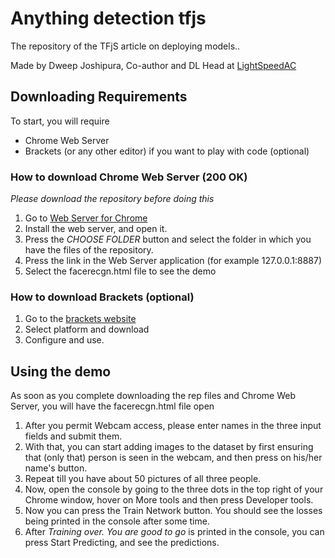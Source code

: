 # Anything detection tfjs #
The repository of the TFjS article on deploying models..
 
Made by Dweep Joshipura, Co-author and DL Head at [LightSpeedAC](https://lightspeedac.blogspot.com)

## Downloading Requirements ##
To start, you will require 
- Chrome Web Server
- Brackets (or any other editor) if you want to play with code (optional)

 ### How to download Chrome Web Server (200 OK) ###
 _Please download the repository before doing this_
 1. Go to [Web Server for Chrome](https://chrome.google.com/webstore/detail/web-server-for-chrome/ofhbbkphhbklhfoeikjpcbhemlocgigb?hl=en)
 2. Install the web server, and open it.
 3. Press the _CHOOSE FOLDER_ button and select the folder in which you have the files of the repository.
 4. Press the link in the Web Server application (for example 127.0.0.1:8887)
 5. Select the facerecgn.html file to see the demo
 
 ### How to download Brackets (optional) ###
 1. Go to the [brackets website](http://brackets.io)
 2. Select platform and download
 3. Configure and use.
 
 ## Using the demo ##
 As soon as you complete downloading the rep files and Chrome Web Server, you will have the facerecgn.html file open
 1. After you permit Webcam access, please enter names in the three input fields and submit them.
 2. With that, you can start adding images to the dataset by first ensuring that (only that) person is seen in the webcam, and then press on his/her name's button.
 3. Repeat till you have about 50 pictures of all three people. 
 4. Now, open the console by going to the three dots in the top right of your Chrome window, hover on More tools and then press Developer tools.
 5. Now you can press the Train Network button. You should see the losses being printed in the console after some time.
 6. After _Training over. You are good to go_ is printed in the console, you can press Start Predicting, and see the predictions.
 
 
